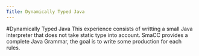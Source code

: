 ```yaml
---
Title: Dynamically Typed Java
---
```

#Dynamically Typed Java
This experience consists of writting a small Java interpreter that does not take static type into account. SmaCC provides a complete Java Grammar, the goal is to write some production for each rules.
